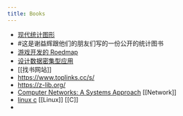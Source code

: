 ```yaml
---
title: Books
---
```


- [现代统计图形](https://bookdown.org/xiangyun/msg/)
- #这是谢益辉跟他们的朋友们写的一份公开的统计图书
- [游戏开发的 Roedmap](https://miloyip.github.io/game-programmer/game-programmer-zh-cn.pdf)
- [设计数据密集型应用](http://ddia.vonng.com/#/)
- [[找书网站]]
- https://www.toplinks.cc/s/
- https://z-lib.org/
- [Computer Networks: A Systems Approach](https://book.systemsapproach.org/index.html#) [[Network]]
- [linux c](https://akaedu.github.io/book/index.html) [[Linux]] [[C]]
-